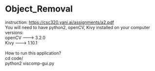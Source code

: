 # Object_Removal
instruction: https://csc320.yani.ai/assignments/a2.pdf
<br>
You will need to have python2, openCV, Kivy installed on your computer<br>
versions:<br>
openCV ---> 3.2.0<br>
Kivy ---> 1.10.1<br>
<br>
How to run this application?<br>
cd code/<br>
python2 viscomp-gui.py 
